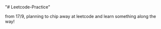 "# Leetcode-Practice" 

from 17/9, planning to chip away at leetcode and learn something along the way!